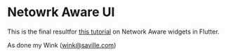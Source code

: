 # Netowrk Aware UI

This is the final resultfor [this tutorial](https://youtu.be/u9O8NOnQi_A) on Network Aware widgets in Flutter.

As done my Wink (wink@saville.com)